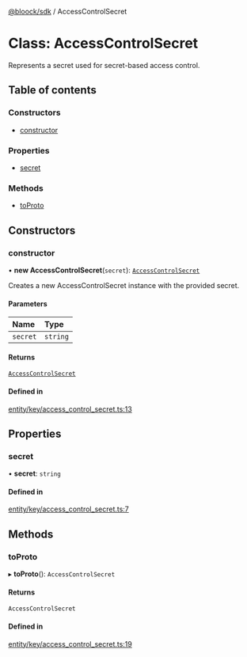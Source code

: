 [@bloock/sdk](../index.md) / AccessControlSecret

# Class: AccessControlSecret

Represents a secret used for secret-based access control.

## Table of contents

### Constructors

- [constructor](AccessControlSecret.md#constructor)

### Properties

- [secret](AccessControlSecret.md#secret)

### Methods

- [toProto](AccessControlSecret.md#toproto)

## Constructors

### constructor

• **new AccessControlSecret**(`secret`): [`AccessControlSecret`](AccessControlSecret.md)

Creates a new AccessControlSecret instance with the provided secret.

#### Parameters

| Name | Type |
| :------ | :------ |
| `secret` | `string` |

#### Returns

[`AccessControlSecret`](AccessControlSecret.md)

#### Defined in

[entity/key/access_control_secret.ts:13](https://github.com/bloock/bloock-sdk/blob/34885a1/languages/js/src/entity/key/access_control_secret.ts#L13)

## Properties

### secret

• **secret**: `string`

#### Defined in

[entity/key/access_control_secret.ts:7](https://github.com/bloock/bloock-sdk/blob/34885a1/languages/js/src/entity/key/access_control_secret.ts#L7)

## Methods

### toProto

▸ **toProto**(): `AccessControlSecret`

#### Returns

`AccessControlSecret`

#### Defined in

[entity/key/access_control_secret.ts:19](https://github.com/bloock/bloock-sdk/blob/34885a1/languages/js/src/entity/key/access_control_secret.ts#L19)
